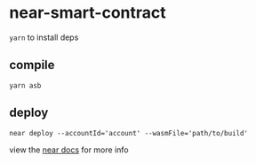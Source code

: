 # near-smart-contract
`yarn` to install deps
## compile
`yarn asb`

## deploy
`near deploy --accountId='account' --wasmFile='path/to/build'`

view the [near docs](https://docs.near.org/docs/develop/contracts/overview) for more info
